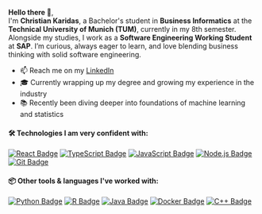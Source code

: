 **Hello there 👋**,  
I'm **Christian Karidas**, a Bachelor's student in **Business Informatics** at the **Technical University of Munich (TUM)**, currently in my 8th semester. Alongside my studies, I work as a **Software Engineering Working Student** at **SAP**.
I’m curious, always eager to learn, and love blending business thinking with solid software engineering.

- 📫 Reach me on my [LinkedIn](https://www.linkedin.com/in/christian-karidas/)
- 🎓 Currently wrapping up my degree and growing my experience in the industry
- 📚 Recently been diving deeper into foundations of machine learning and statistics

#### 🛠 Technologies I am very confident with:

[![React Badge](https://img.shields.io/badge/-React-61DBFB?style=for-the-badge&labelColor=black&logo=react&logoColor=61DBFB)](https://reactjs.org)
[![TypeScript Badge](https://img.shields.io/badge/-TypeScript-007acc?style=for-the-badge&labelColor=black&logo=typescript&logoColor=007acc)](https://www.typescriptlang.org)
[![JavaScript Badge](https://img.shields.io/badge/JavaScript-F7DF1E?style=for-the-badge&logo=javascript&logoColor=black)](https://www.javascript.com/)
[![Node.js Badge](https://img.shields.io/badge/Node.js-339933?style=for-the-badge&logo=nodedotjs&logoColor=white)](https://nodejs.org)
[![Git Badge](https://img.shields.io/badge/GIT-E44C30?style=for-the-badge&logo=git&logoColor=white)](https://git-scm.com/)

#### 📦 Other tools & languages I've worked with:

[![Python Badge](https://img.shields.io/badge/Python-3776AB?style=for-the-badge&logo=python&logoColor=white)](https://www.python.org)
[![R Badge](https://img.shields.io/badge/R-276DC3?style=for-the-badge&logo=r&logoColor=white)](https://www.r-project.org)
[![Java Badge](https://img.shields.io/badge/Java-ED8B00?style=for-the-badge&logo=java&logoColor=white)](https://www.java.com)
[![Docker Badge](https://img.shields.io/badge/Docker-2496ED?style=for-the-badge&logo=docker&logoColor=white)](https://www.docker.com)
[![C++ Badge](https://img.shields.io/badge/C++-00599C?style=for-the-badge&logo=c%2b%2b&logoColor=white)](https://isocpp.org)

<!--
**chriskari/chriskari** is a ✨ _special_ ✨ repository because its `README.md` (this file) appears on your GitHub profile.

Here are some ideas to get you started:

- 🔭 I’m currently working on ...
- 🌱 I’m currently learning ...
- 👯 I’m looking to collaborate on ...
- 🤔 I’m looking for help with ...
- 💬 Ask me about ...
- 📫 How to reach me: ...
- 😄 Pronouns: ...
- ⚡ Fun fact: ...
-->
